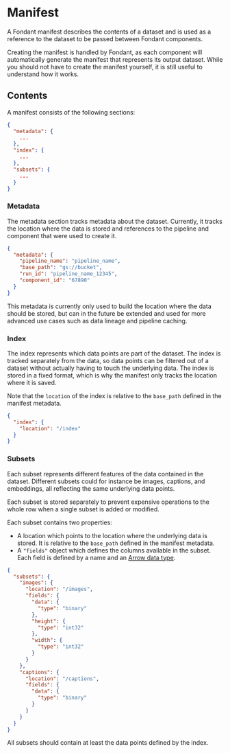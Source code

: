 # Manifest

A Fondant manifest describes the contents of a dataset and is used as a reference to the dataset 
to be passed between Fondant components.

Creating the manifest is handled by Fondant, as each component will automatically generate the 
manifest that represents its output dataset. While you should not have to create the manifest 
yourself, it is still useful to understand how it works.

## Contents

A manifest consists of the following sections:

```json
{
  "metadata": {
    ...
  },
  "index": {
    ...
  },
  "subsets": {
    ...
  }
}
```

### Metadata

The metadata section tracks metadata about the dataset. Currently, it tracks the location where 
the data is stored and references to the pipeline and component that were used to create it.

```json
{
  "metadata": {
    "pipeline_name": "pipeline_name",
    "base_path": "gs://bucket",
    "run_id": "pipeline_name_12345",
    "component_id": "67890"
  }
}
```

This metadata is currently only used to build the location where the data should be stored, but 
can in the future be extended and used for more advanced use cases such as data lineage and 
pipeline caching.

### Index

The index represents which data points are part of the dataset. The index is tracked separately 
from the data, so data points can be filtered out of a dataset without actually having to touch 
the underlying data. The index is stored in a fixed format, which is why the manifest only 
tracks the location where it is saved.

Note that the `location` of the index is relative to the `base_path` defined in the manifest metadata.

```json
{
  "index": {
    "location": "/index"
  }
}
```

### Subsets

Each subset represents different features of the data contained in the dataset. Different subsets 
could for instance be images, captions, and embeddings, all reflecting the same underlying data 
points.

Each subset is stored separately to prevent expensive operations to the whole row when a single 
subset is added or modified.

Each subset contains two properties:
- A location which points to the location where the underlying data is stored. It is relative to 
  the `base_path` defined in the manifest metadata.
- A `"fields"` object which defines the columns available in the subset. Each field is defined 
  by a name and an [Arrow data type](https://arrow.apache.org/docs/python/api/datatypes.html). 

```json
{
  "subsets": {
    "images": {
      "location": "/images",
      "fields": {
        "data": {
          "type": "binary"
        },
        "height": {
          "type": "int32"
        },
        "width": {
          "type": "int32"
        }
      }
    },
    "captions": {
      "location": "/captions",
      "fields": {
        "data": {
          "type": "binary"
        }
      }
    }
  }
}
```

All subsets should contain at least the data points defined by the index.